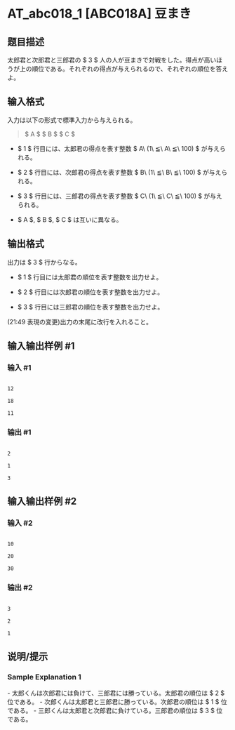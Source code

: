 # AT_abc018_1 [ABC018A] 豆まき

## 题目描述

[problemUrl]: https://atcoder.jp/contests/abc018/tasks/abc018_1

太郎君と次郎君と三郎君の $ 3 $ 人の人が豆まきで対戦をした。得点が高いほうが上の順位である。それぞれの得点が与えられるので、それぞれの順位を答えよ。

## 输入格式

入力は以下の形式で標準入力から与えられる。

> $ A $ $ B $ $ C $

- $ 1 $ 行目には、太郎君の得点を表す整数 $ A\ (1\ ≦\ A\ ≦\ 100) $ が与えられる。
- $ 2 $ 行目には、次郎君の得点を表す整数 $ B\ (1\ ≦\ B\ ≦\ 100) $ が与えられる。
- $ 3 $ 行目には、三郎君の得点を表す整数 $ C\ (1\ ≦\ C\ ≦\ 100) $ が与えられる。
- $ A $, $ B $, $ C $ は互いに異なる。

## 输出格式

出力は $ 3 $ 行からなる。

- $ 1 $ 行目には太郎君の順位を表す整数を出力せよ。
- $ 2 $ 行目には次郎君の順位を表す整数を出力せよ。
- $ 3 $ 行目には三郎君の順位を表す整数を出力せよ。

(21:49 表現の変更)出力の末尾に改行を入れること。

## 输入输出样例 #1

### 输入 #1

```
12
18
11
```

### 输出 #1

```
2
1
3
```

## 输入输出样例 #2

### 输入 #2

```
10
20
30
```

### 输出 #2

```
3
2
1
```

## 说明/提示

### Sample Explanation 1

\- 太郎くんは次郎君には負けて、三郎君には勝っている。太郎君の順位は $ 2 $ 位である。 - 次郎くんは太郎君と三郎君に勝っている。次郎君の順位は $ 1 $ 位である。 - 三郎くんは太郎君と次郎君に負けている。三郎君の順位は $ 3 $ 位である。
